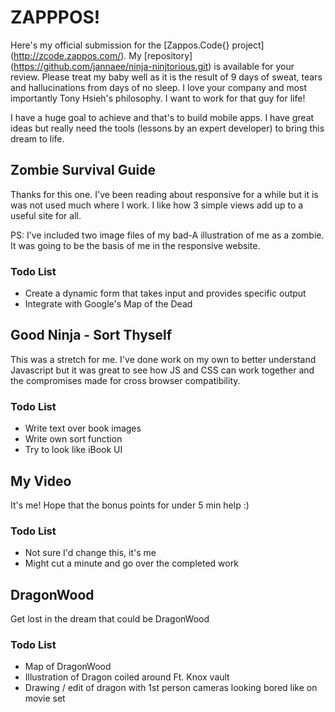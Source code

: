 # ZAPPPOS!

Here's my official submission for the [Zappos.Code{} project] (http://zcode.zappos.com/). 
My [repository] (https://github.com/jannaee/ninja-ninjtorious.git) is available for your review.
Please treat my baby well as it is the result of 9 days of sweat, tears and hallucinations from days of no sleep.
I love your company and most importantly Tony Hsieh's philosophy. I want to work for that guy for life! 

I have a huge goal to achieve and that's to build mobile apps. I have great ideas but really need the tools (lessons by an expert developer) to bring this dream to life.

## Zombie Survival Guide
Thanks for this one. I've been reading about responsive for a while but it is was not used much where I work. 
I like how 3 simple views add up to a useful site for all.

PS: I've included two image files of my bad-A illustration of me as a zombie. It was going to be the basis of me in the responsive website.



### Todo List
  * Create a dynamic form that takes input and provides specific output
  * Integrate with Google's Map of the Dead


## Good Ninja - Sort Thyself
This was a stretch for me. I've done work on my own to better understand Javascript but it was great to see how JS and CSS can work together
and the compromises made for cross browser compatibility.

### Todo List
  * Write text over book images
  * Write own sort function
  * Try to look like iBook UI


## My Video
It's me! Hope that the bonus points for under 5 min help :)

### Todo List
  * Not sure I'd change this, it's me
  * Might cut a minute and go over the completed work

## DragonWood
Get lost in the dream that could be DragonWood

### Todo List
  * Map of DragonWood
  * Illustration of Dragon coiled around Ft. Knox vault
  * Drawing / edit of dragon with 1st person cameras looking bored like on movie set
  

